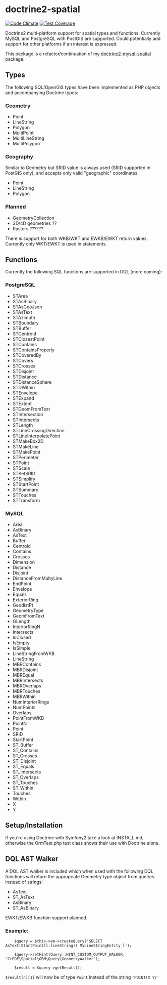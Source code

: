 # doctrine2-spatial

[![Code Climate](https://codeclimate.com/github/creof/doctrine2-spatial/badges/gpa.svg)](https://codeclimate.com/github/creof/doctrine2-spatial)
[![Test Coverage](https://codeclimate.com/github/creof/doctrine2-spatial/badges/coverage.svg)](https://codeclimate.com/github/creof/doctrine2-spatial/coverage)

Doctrine2 multi-platform support for spatial types and functions. Currently MySQL and PostgreSQL with PostGIS are supported. Could potentially add support for other platforms if an interest is expressed.

This package is a refactor/continuation of my [doctrine2-mysql-spatial](https://github.com/djlambert/doctrine2-mysql-spatial) package.

## Types
The following SQL/OpenGIS types have been implemented as PHP objects and accompanying Doctrine types:

### Geometry
* Point
* LineString
* Polygon
* MultiPoint
* MultiLineString
* MultiPolygon

### Geography
Similar to Geometry but SRID value is always used (SRID supported in PostGIS only), and accepts only valid "geographic" coordinates.

* Point
* LineString
* Polygon

### Planned

* GeometryCollection
* 3D/4D geometries ??
* Rasters ??????

There is support for both WKB/WKT and EWKB/EWKT return values. Currently only WKT/EWKT is used in statements.

## Functions
Currently the following SQL functions are supported in DQL (more coming):

### PostgreSQL
 * STArea
 * STAsBinary
 * STAsGeoJson
 * STAsText
 * STAzimuth
 * STBoundary
 * STBuffer
 * STCentroid
 * STClosestPoint
 * STContains
 * STContainsProperly
 * STCoveredBy
 * STCovers
 * STCrosses
 * STDisjoint
 * STDistance
 * STDistanceSphere
 * STDWithin
 * STEnvelope
 * STExpand
 * STExtent
 * STGeomFromText
 * STIntersection
 * STIntersects
 * STLength
 * STLineCrossingDirection
 * STLineInterpolatePoint
 * STMakeBox2D
 * STMakeLine
 * STMakePoint
 * STPerimeter
 * STPoint
 * STScale
 * STSetSRID
 * STSimplify
 * STStartPoint
 * STSummary
 * STTouches
 * STTransform

### MySQL
 * Area
 * AsBinary
 * AsText
 * Buffer
 * Centroid
 * Contains
 * Crosses
 * Dimension
 * Distance
 * Disjoint
 * DistanceFromMultyLine
 * EndPoint
 * Envelope
 * Equals
 * ExteriorRing
 * GeodistPt
 * GeometryType
 * GeomFromText
 * GLength
 * InteriorRingN
 * Intersects
 * IsClosed
 * IsEmpty
 * IsSimple
 * LineStringFromWKB
 * LineString
 * MBRContains
 * MBRDisjoint
 * MBREqual
 * MBRIntersects
 * MBROverlaps
 * MBRTouches
 * MBRWithin
 * NumInteriorRings
 * NumPoints
 * Overlaps
 * PointFromWKB
 * PointN
 * Point
 * SRID
 * StartPoint
 * ST_Buffer
 * ST_Contains
 * ST_Crosses
 * ST_Disjoint
 * ST_Equals
 * ST_Intersects
 * ST_Overlaps
 * ST_Touches
 * ST_Within
 * Touches
 * Within
 * X
 * Y


## Setup/Installation

If you're using Doctrine with Symfony2 take a look at INSTALL.md, otherwise the OrmTest.php test class shows their use with Doctrine alone.

## DQL AST Walker
A DQL AST walker is included which when used with the following DQL functions will return the appropriate Geometry type object from queries instead of strings:

* AsText
* ST_AsText
* AsBinary
* ST_AsBinary

EWKT/EWKB function support planned.

### Example:
        $query = $this->em->createQuery('SELECT AsText(StartPoint(l.lineString)) MyLineStringEntity l');

        $query->setHint(Query::HINT_CUSTOM_OUTPUT_WALKER, 'CrEOF\Spatial\ORM\Query\GeometryWalker');

        $result = $query->getResult();

```$result[n][1]``` will now be of type ```Point``` instead of the string ```'POINT(X Y)'```

